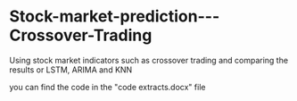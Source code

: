# Stock-market-prediction---Crossover-Trading
Using stock market indicators such as crossover trading and comparing the results or LSTM, ARIMA and KNN

you can find the code in the "code extracts.docx" file
